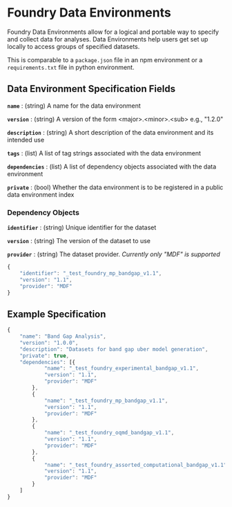 # Foundry Data Environments

Foundry Data Environments allow for a logical and portable way to specify and collect data for analyses. Data Environments help users get set up locally to access groups of specified datasets. 

This is comparable to a `package.json` file in an npm environment or a `requirements.txt` file in python environment.

## Data Environment Specification Fields

**`name`** : \(string\) A name for the data environment

**`version`** : \(string\) A version of the form &lt;major&gt;.&lt;minor&gt;.&lt;sub&gt; e.g., "1.2.0"

**`description`**  : \(string\) A short description of the data environment and its intended use

**`tags`**  : \(list\) A list of tag strings associated with the data environment

**`dependencies`**  : \(list\) A list of dependency objects associated with the data environment

**`private`**  : \(bool\) Whether the data environment is to be registered in a public data environment index

### Dependency Objects

**`identifier`** : \(string\) Unique identifier for the dataset

**`version`** : \(string\) The version of the dataset to use

**`provider`** : \(string\) The dataset provider. _Currently only "MDF" is supported_

```javascript
{
    "identifier": "_test_foundry_mp_bandgap_v1.1",
    "version": "1.1",
    "provider": "MDF"
}
```

## Example Specification

```javascript
{
	"name": "Band Gap Analysis",
	"version": "1.0.0",
	"description": "Datasets for band gap uber model generation",
	"private": true,
	"dependencies": [{
			"name": "_test_foundry_experimental_bandgap_v1.1",
			"version": "1.1",
			"provider": "MDF"
		},
		{
			"name": "_test_foundry_mp_bandgap_v1.1",
			"version": "1.1",
			"provider": "MDF"
		},
		{
			"name": "_test_foundry_oqmd_bandgap_v1.1",
			"version": "1.1",
			"provider": "MDF"
		},
		{
			"name": "_test_foundry_assorted_computational_bandgap_v1.1",
			"version": "1.1",
			"provider": "MDF"
		}
	]
}
```



